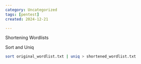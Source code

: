 ```yaml
---
category: Uncategorized
tags: [pentest]
created: 2024-12-21

---
```

Shortening Wordlists

Sort and Uniq

~~~bash
sort original_wordlist.txt | uniq > shortened_wordlist.txt
~~~

